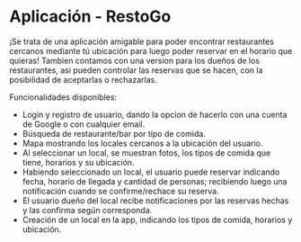 # Aplicación - RestoGo

¡Se trata de una aplicación amigable para poder encontrar restaurantes cercanos mediante tú ubicación para luego poder reservar en el horario que quieras! 
Tambien contamos con una version para los dueños de los restaurantes, asi pueden controlar las reservas que se hacen, con la posibilidad de aceptarlas o rechazarlas.

Funcionalidades disponibles:

* Login y registro de usuario, dando la opcion de hacerlo con una cuenta de Google o con cualquier email.
* Búsqueda de restaurante/bar por tipo de comida.
* Mapa mostrando los locales cercanos a la ubicación del usuario.
* Al seleccionar un local, se muestran fotos, los tipos de comida que tiene, horarios y su ubicación.
* Habiendo seleccionado un local, el usuario puede reservar indicando fecha, horario de llegada y cantidad de personas; recibiendo luego una notificación cuando se confirme/rechace su reserva.
* El usuario dueño del local recibe notificaciones por las reservas hechas y las confirma según corresponda.
* Creación de un local en la app, indicando los tipos de comida, horarios y ubicación.
